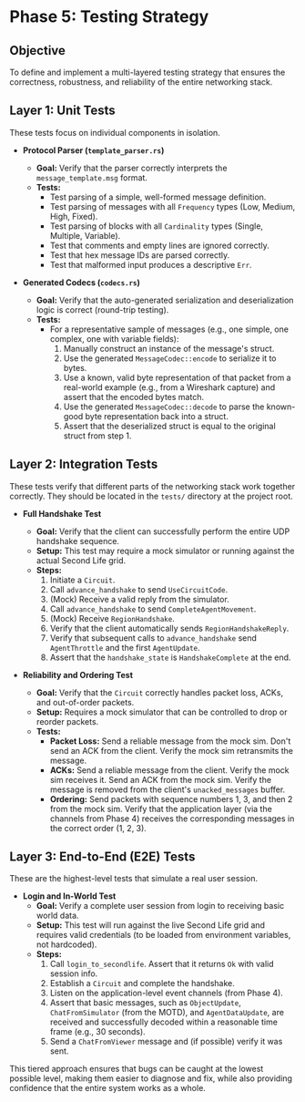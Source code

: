 # Phase 5: Testing Strategy

## Objective
To define and implement a multi-layered testing strategy that ensures the correctness, robustness, and reliability of the entire networking stack.

## Layer 1: Unit Tests
These tests focus on individual components in isolation.

*   **Protocol Parser (`template_parser.rs`)**
    *   **Goal:** Verify that the parser correctly interprets the `message_template.msg` format.
    *   **Tests:**
        *   Test parsing of a simple, well-formed message definition.
        *   Test parsing of messages with all `Frequency` types (Low, Medium, High, Fixed).
        *   Test parsing of blocks with all `Cardinality` types (Single, Multiple, Variable).
        *   Test that comments and empty lines are ignored correctly.
        *   Test that hex message IDs are parsed correctly.
        *   Test that malformed input produces a descriptive `Err`.

*   **Generated Codecs (`codecs.rs`)**
    *   **Goal:** Verify that the auto-generated serialization and deserialization logic is correct (round-trip testing).
    *   **Tests:**
        *   For a representative sample of messages (e.g., one simple, one complex, one with variable fields):
            1.  Manually construct an instance of the message's struct.
            2.  Use the generated `MessageCodec::encode` to serialize it to bytes.
            3.  Use a known, valid byte representation of that packet from a real-world example (e.g., from a Wireshark capture) and assert that the encoded bytes match.
            4.  Use the generated `MessageCodec::decode` to parse the known-good byte representation back into a struct.
            5.  Assert that the deserialized struct is equal to the original struct from step 1.

## Layer 2: Integration Tests
These tests verify that different parts of the networking stack work together correctly. They should be located in the `tests/` directory at the project root.

*   **Full Handshake Test**
    *   **Goal:** Verify that the client can successfully perform the entire UDP handshake sequence.
    *   **Setup:** This test may require a mock simulator or running against the actual Second Life grid.
    *   **Steps:**
        1.  Initiate a `Circuit`.
        2.  Call `advance_handshake` to send `UseCircuitCode`.
        3.  (Mock) Receive a valid reply from the simulator.
        4.  Call `advance_handshake` to send `CompleteAgentMovement`.
        5.  (Mock) Receive `RegionHandshake`.
        6.  Verify that the client automatically sends `RegionHandshakeReply`.
        7.  Verify that subsequent calls to `advance_handshake` send `AgentThrottle` and the first `AgentUpdate`.
        8.  Assert that the `handshake_state` is `HandshakeComplete` at the end.

*   **Reliability and Ordering Test**
    *   **Goal:** Verify that the `Circuit` correctly handles packet loss, ACKs, and out-of-order packets.
    *   **Setup:** Requires a mock simulator that can be controlled to drop or reorder packets.
    *   **Tests:**
        *   **Packet Loss:** Send a reliable message from the mock sim. Don't send an ACK from the client. Verify the mock sim retransmits the message.
        *   **ACKs:** Send a reliable message from the client. Verify the mock sim receives it. Send an ACK from the mock sim. Verify the message is removed from the client's `unacked_messages` buffer.
        *   **Ordering:** Send packets with sequence numbers 1, 3, and then 2 from the mock sim. Verify that the application layer (via the channels from Phase 4) receives the corresponding messages in the correct order (1, 2, 3).

## Layer 3: End-to-End (E2E) Tests
These are the highest-level tests that simulate a real user session.

*   **Login and In-World Test**
    *   **Goal:** Verify a complete user session from login to receiving basic world data.
    *   **Setup:** This test will run against the live Second Life grid and requires valid credentials (to be loaded from environment variables, not hardcoded).
    *   **Steps:**
        1.  Call `login_to_secondlife`. Assert that it returns `Ok` with valid session info.
        2.  Establish a `Circuit` and complete the handshake.
        3.  Listen on the application-level event channels (from Phase 4).
        4.  Assert that basic messages, such as `ObjectUpdate`, `ChatFromSimulator` (from the MOTD), and `AgentDataUpdate`, are received and successfully decoded within a reasonable time frame (e.g., 30 seconds).
        5.  Send a `ChatFromViewer` message and (if possible) verify it was sent.

This tiered approach ensures that bugs can be caught at the lowest possible level, making them easier to diagnose and fix, while also providing confidence that the entire system works as a whole.
